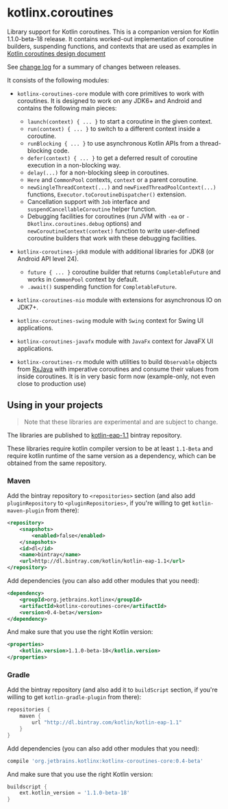 # kotlinx.coroutines

Library support for Kotlin coroutines. This is a companion version for Kotlin 1.1.0-beta-18 release. 
It contains worked-out implementation of coroutine builders, suspending functions, and contexts that are
used as examples in 
[Kotlin coroutines design document](https://github.com/Kotlin/kotlin-coroutines/blob/master/kotlin-coroutines-informal.md)

See [change log](CHANGES.md) for a summary of changes between releases. 
 
It consists of the following modules:

* `kotlinx-coroutines-core` module with core primitives to work with coroutines. It is designed to work on any JDK6+ and Android
and contains the following main pieces:
  * `launch(context) { ... }` to start a coroutine in the given context.
  * `run(context) { ... }` to switch to a different context inside a coroutine.
  * `runBlocking { ... }` to use asynchronous Kotlin APIs from a thread-blocking code.  
  * `defer(context) { ... }` to get a deferred result of coroutine execution in a non-blocking way.
  * `delay(...)` for a non-blocking sleep in coroutines.
  * `Here` and `CommonPool` contexts, `context` or a parent coroutine.
  * `newSingleThreadContext(...)` and `newFixedThreadPoolContext(...)` functions, 
    `Executor.toCoroutineDispatcher()` extension.
  * Cancellation support with `Job` interface and `suspendCancellableCoroutine` helper function.
  * Debugging facilities for coroutines (run JVM with `-ea` or `-Dkotlinx.coroutines.debug` options) and
    `newCoroutineContext(context)` function to write user-defined coroutine builders that work with these
     debugging facilities.
 
* `kotlinx-coroutines-jdk8` module with additional libraries for JDK8 (or Android API level 24).
  * `future { ... }` coroutine builder that returns `CompletableFuture` and works in `CommonPool` context by default.
  * `.await()` suspending function for `CompletableFuture`.

* `kotlinx-coroutines-nio` module with extensions for asynchronous IO on JDK7+.

* `kotlinx-coroutines-swing` module with `Swing` context for Swing UI applications.

* `kotlinx-coroutines-javafx` module with `JavaFx` context for JavaFX UI applications.

* `kotlinx-coroutines-rx` module with utilities to build `Observable` objects from
[RxJava](https://github.com/ReactiveX/RxJava) with imperative coroutines and consume their values 
from inside coroutines. It is in very basic form now (example-only, not even close to production use)

## Using in your projects

> Note that these libraries are experimental and are subject to change.

The libraries are published to [kotlin-eap-1.1](https://bintray.com/kotlin/kotlin-eap-1.1/kotlinx.coroutines) bintray repository.

These libraries require kotlin compiler version to be at least `1.1-Beta` and 
require kotlin runtime of the same version as a dependency, which can be obtained from the same repository.

### Maven

Add the bintray repository to `<repositories>` section (and also add `pluginRepository` to `<pluginRepositories>`,
if you're willing to get `kotlin-maven-plugin` from there):

```xml
<repository>
    <snapshots>
        <enabled>false</enabled>
    </snapshots>
    <id>dl</id>
    <name>bintray</name>
    <url>http://dl.bintray.com/kotlin/kotlin-eap-1.1</url>
</repository>
```

Add dependencies (you can also add other modules that you need):

```xml
<dependency>
    <groupId>org.jetbrains.kotlinx</groupId>
    <artifactId>kotlinx-coroutines-core</artifactId>
    <version>0.4-beta</version>
</dependency>
```

And make sure that you use the right Kotlin version:

```xml
<properties>
    <kotlin.version>1.1.0-beta-18</kotlin.version>
</properties>
```

### Gradle

Add the bintray repository (and also add it to `buildScript` section, if you're willing to get `kotlin-gradle-plugin` from there):

```groovy
repositories {
    maven {
        url "http://dl.bintray.com/kotlin/kotlin-eap-1.1"
    }
}
```

Add dependencies (you can also add other modules that you need):

```groovy
compile 'org.jetbrains.kotlinx:kotlinx-coroutines-core:0.4-beta'
```

And make sure that you use the right Kotlin version:

```groovy
buildscript {
    ext.kotlin_version = '1.1.0-beta-18'
}
```
